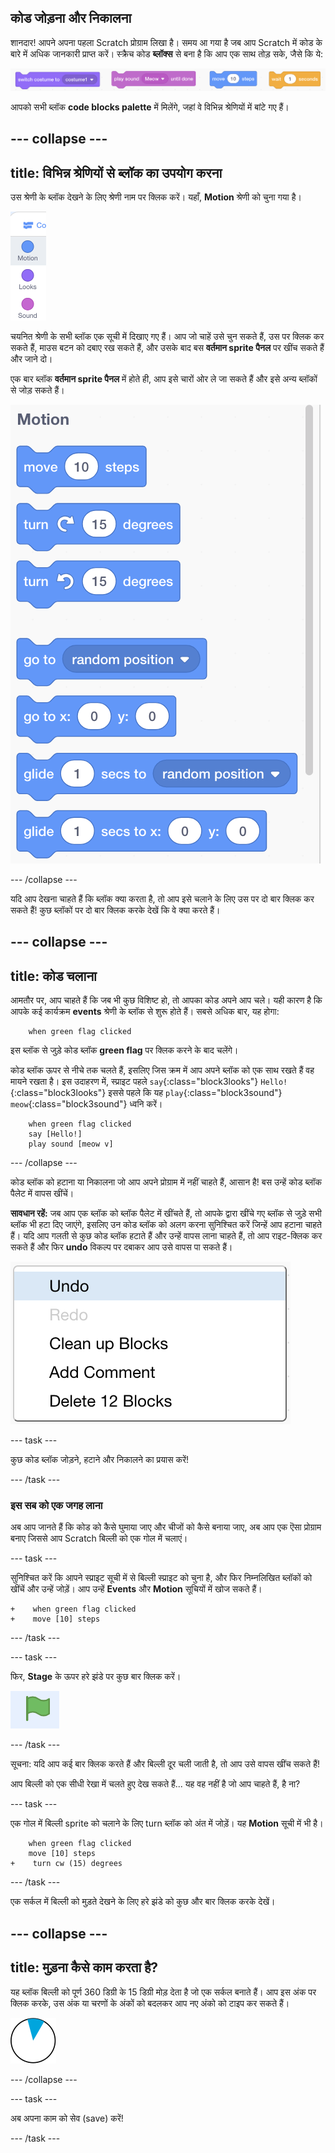 ## कोड जोड़ना और निकालना

शानदार! आपने अपना पहला Scratch प्रोग्राम लिखा है। समय आ गया है जब आप Scratch में कोड के बारे में अधिक जानकारी प्राप्त करें। स्क्रैच कोड **ब्लॉक्स** से बना है कि आप एक साथ तोड़ सके, जैसे कि ये:

![](images/code1.png)

आपको सभी ब्लॉक **code blocks palette** में मिलेंगे, जहां वे विभिन्न श्रेणियों में बांटे गए हैं।

--- collapse ---
---
title: विभिन्न श्रेणियों से ब्लॉक का उपयोग करना
---

उस श्रेणी के ब्लॉक देखने के लिए श्रेणी नाम पर क्लिक करें। यहाँ, **Motion** श्रेणी को चुना गया है।

![](images/code2a.png)

चयनित श्रेणी के सभी ब्लॉक एक सूची में दिखाए गए हैं। आप जो चाहें उसे चुन सकते हैं, उस पर क्लिक कर सकते हैं, माउस बटन को दबाए रख सकते हैं, और उसके बाद बस **वर्तमान sprite पैनल** पर खींच सकते हैं और जाने दो।

एक बार ब्लॉक **वर्तमान sprite पैनल** में होते ही, आप इसे चारों ओर ले जा सकते हैं और इसे अन्य ब्लॉकों से जोड़ सकते हैं।

![](images/code2b.png)

--- /collapse ---

यदि आप देखना चाहते हैं कि ब्लॉक क्या करता है, तो आप इसे चलाने के लिए उस पर दो बार क्लिक कर सकते हैं! कुछ ब्लॉकों पर दो बार क्लिक करके देखें कि वे क्या करते हैं।

--- collapse ---
---
title: कोड चलाना
---

आमतौर पर, आप चाहते हैं कि जब भी कुछ विशिष्ट हो, तो आपका कोड अपने आप चले। यही कारण है कि आपके कई कार्यक्रम **events** श्रेणी के ब्लॉक से शुरू होते हैं। सबसे अधिक बार, यह होगा:

```blocks3
    when green flag clicked
```

इस ब्लॉक से जुड़े कोड ब्लॉक **green flag** पर क्लिक करने के बाद चलेंगे।

कोड ब्लॉक ऊपर से नीचे तक चलते हैं, इसलिए जिस क्रम में आप अपने ब्लॉक को एक साथ रखते हैं वह मायने रखता है। इस उदाहरण में, स्प्राइट पहले `say`{:class="block3looks"} `Hello!`{:class="block3looks"} इससे पहले कि यह `play`{:class="block3sound"} `meow`{:class="block3sound"} ध्वनि करें।


```blocks3
    when green flag clicked
    say [Hello!]
    play sound [meow v]
```

--- /collapse ---

कोड ब्लॉक को हटाना या निकालना जो आप अपने प्रोग्राम में नहीं चाहते हैं, आसान है! बस उन्हें कोड ब्लॉक पैलेट में वापस खींचें।

**सावधान रहें:** जब आप एक ब्लॉक को ब्लॉक पैलेट में खींचते हैं, तो आपके द्वारा खींचे गए ब्लॉक से जुड़े सभी ब्लॉक भी हटा दिए जाएंगे, इसलिए उन कोड ब्लॉक को अलग करना सुनिश्चित करें जिन्हें आप हटाना चाहते हैं। यदि आप गलती से कुछ कोड ब्लॉक हटाते हैं और उन्हें वापस लाना चाहते हैं, तो आप राइट-क्लिक कर सकते हैं और फिर **undo** विकल्प पर दबाकर आप उसे वापस पा सकते हैं।

![](images/code6.png)

--- task ---

कुछ कोड ब्लॉक जोड़ने, हटाने और निकालने का प्रयास करें!

--- /task ---

### इस सब को एक जगह लाना

अब आप जानते हैं कि कोड को कैसे घुमाया जाए और चीजों को कैसे बनाया जाए, अब आप एक ऎसा प्रोग्राम बनाए जिससे आप Scratch बिल्ली को एक गोल में चलाएं।

--- task ---

सुनिश्चित करें कि आपने स्प्राइट सूची में से बिल्ली स्प्राइट को चुना है, और फिर निम्नलिखित ब्लॉकों को खींचें और उन्हें जोड़ें। आप उन्हें **Events** और **Motion** सूचियों में खोज सकते हैं।

```blocks3
+    when green flag clicked
+    move [10] steps
```

--- /task ---

--- task ---

फिर, **Stage** के ऊपर हरे झंडे पर कुछ बार क्लिक करें।

![](images/code7.png)

--- /task ---

सूचना: यदि आप कई बार क्लिक करते हैं और बिल्ली दूर चली जाती है, तो आप उसे वापस खींच सकते हैं!

आप बिल्ली को एक सीधी रेखा में चलते हुए देख सकते हैं... यह वह नहीं है जो आप चाहते हैं, है ना?

--- task ---

एक गोल में बिल्ली sprite को चलाने के लिए turn ब्लॉक को अंत में जोड़ें। यह **Motion** सूची में भी है।

```blocks3
    when green flag clicked
    move [10] steps
+    turn cw (15) degrees
```

--- /task ---

एक सर्कल में बिल्ली को मुड़ते देखने के लिए हरे झंडे को कुछ और बार क्लिक करके देखें।

--- collapse ---
---
title: मुड़ना कैसे काम करता है?
---

यह ब्लॉक बिल्ली को पूर्ण 360 डिग्री के 15 डिग्री मोड़ देता है जो एक सर्कल बनाते हैं। आप इस अंक पर क्लिक करके, उस अंक या चरणों के अंकों को बदलकर आप नए अंको को टाइप कर सकते हैं।

![](images/code9.png)

--- /collapse ---

--- task ---

अब अपना काम को सेव (save) करें!

--- /task ---

